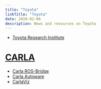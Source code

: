 ```yaml
---
title: "Toyota"
linkTitle: "Toyota"
date: 2020-02-06
description: News and resources on Toyota
---
```


* [Toyota Research Institute](https://www.tri.global/research/#Automated%20Driving)


# [CARLA](http://carla.org/)

* [Carla ROS-Bridge](https://github.com/carla-simulator/ros-bridge)
* [Carla Autoware](https://github.com/carla-simulator/carla-autoware)
* [CarlaViz](https://github.com/wx9698/carlaviz)
